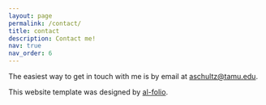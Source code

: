 ```yaml
---
layout: page
permalink: /contact/
title: contact
description: Contact me!
nav: true
nav_order: 6
---
```

<!-- _pages/contact.md -->
The easiest way to get in touch with me is by email at aschultz@tamu.edu.

This website template was designed by [al-folio](https://github.com/alshedivat/al-folio/tree/master/).
